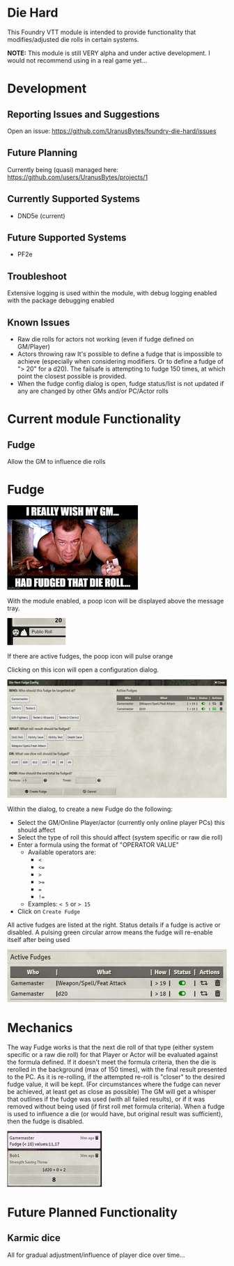 Die Hard
========
This Foundry VTT module is intended to provide functionality that modifies/adjusted die rolls in certain systems.

**NOTE:** This module is still VERY alpha and under active development.  I would not recommend using in a real game yet...

Development
===========
## Reporting Issues and Suggestions
Open an issue: https://github.com/UranusBytes/foundry-die-hard/issues

## Future Planning
Currently being (quasi) managed here: https://github.com/users/UranusBytes/projects/1

## Currently Supported Systems
* DND5e (current)

## Future Supported Systems
* PF2e

## Troubleshoot
Extensive logging is used within the module, with debug logging enabled with the package debugging enabled

## Known Issues
* Raw die rolls for actors not working (even if fudge defined on GM/Player)
* Actors throwing raw It's possible to define a fudge that is impossible to achieve (especially when considering modifiers.  Or to define a fudge of "> 20" for a d20).  The failsafe is attempting to fudge 150 times, at which point the closest possible is provided.
* When the fudge config dialog is open, fudge status/list is not updated if any are changed by other GMs and/or PC/Actor rolls

# Current module Functionality
## Fudge
Allow the GM to influence die rolls

# Fudge
![die-hard-fudge](docs/die-hard-fudge.jpg)

With the module enabled, a poop icon will be displayed above the message tray. 

![die-hard-fudge-1](docs/die-hard-fudge-1.jpg)

If there are active fudges, the poop icon will pulse orange

Clicking on this icon will open a configuration dialog.

![die-hard-fudge-2](docs/die-hard-fudge-2.jpg)

Within the dialog, to create a new Fudge do the following:
* Select the GM/Online Player/actor (currently only online player PCs) this should affect
* Select the type of roll this should affect (system specific or raw die roll)
* Enter a formula using the format of "OPERATOR VALUE"
  * Available operators are:
    * `<`
    * `<=`
    * `>`
    * `>=`
    * `=`
    * `!=`
  * Examples: `< 5` or `> 15`
* Click on `Create Fudge`

All active fudges are listed at the right.
Status details if a fudge is active or disabled.
A pulsing green circular arrow means the fudge will re-enable itself after being used

![die-hard-fudge-3](docs/die-hard-fudge-3.jpg)

# Mechanics
The way Fudge works is that the next die roll of that type (either system specific or a raw die roll) for that Player or Actor will be evaluated against the formula defined.  If it doesn't meet the formula criteria, then the die is rerolled in the background (max of 150 times), with the final result presented to the PC.  As it is re-rolling, if the attempted re-roll is "closer" to the desired fudge value, it will be kept.  (For circumstances where the fudge can never be achieved, at least get as close as possible)  The GM will get a whisper that outlines if the fudge was used (with all failed results), or if it was removed without being used (if first roll met formula criteria).  When a fudge is used to influence a die (or would have, but original result was sufficient), then the fudge is disabled. 

![die-hard-fudge-4](docs/die-hard-fudge-4.jpg)



# Future Planned Functionality
## Karmic dice
All for gradual adjustment/influence of player dice over time...
